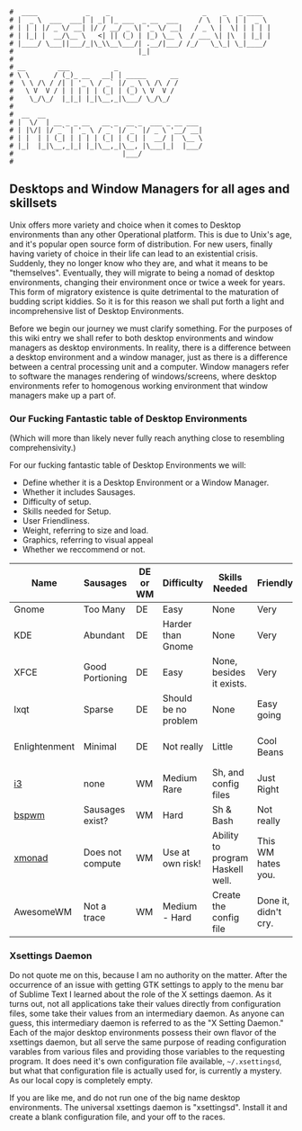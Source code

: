 ```text
#  ____            _    _                       _    _   _ ____
# |  _ \  ___  ___| | _| |_ ___  _ __  ___     / \  | \ | |  _ \
# | | | |/ _ \/ __| |/ / __/ _ \| '_ \/ __|   / _ \ |  \| | | | |
# | |_| |  __/\__ \   <| || (_) | |_) \__ \  / ___ \| |\  | |_| |
# |____/ \___||___/_|\_\\__\___/| .__/|___/ /_/   \_\_| \_|____/
#                               |_|
#
# __        ___           _
# \ \      / (_)_ __   __| | _____      __
#  \ \ /\ / /| | '_ \ / _` |/ _ \ \ /\ / /
#   \ V  V / | | | | | (_| | (_) \ V  V /
#    \_/\_/  |_|_| |_|\__,_|\___/ \_/\_/
#
#  __  __
# |  \/  | __ _ _ __   __ _  __ _  ___ _ __ ___
# | |\/| |/ _` | '_ \ / _` |/ _` |/ _ \ '__/ __|
# | |  | | (_| | | | | (_| | (_| |  __/ |  \__ \
# |_|  |_|\__,_|_| |_|\__,_|\__, |\___|_|  |___/
#                           |___/
#
```

## Desktops and Window Managers for all ages and skillsets

Unix offers more variety and choice when it comes to Desktop environments than any other Operational platform.
This is due to Unix's age, and it's popular open source form of distribution. For new users, finally having
variety of choice in their life can lead to an existential crisis. Suddenly, they no longer know who they are,
and what it means to be "themselves". Eventually, they will migrate to being a nomad of desktop environments,
changing their environment once or twice a week for years. This form of migratory existence is quite
detrimental to the maturation of budding script kiddies. So it is for this reason we shall put forth a light
and incomprehensive list of Desktop Environments.

Before we begin our journey we must clarify something. For the purposes of this wiki entry we shall refer to
both desktop environments and window managers as desktop environments. In reality, there is a difference
between a desktop environment and a window manager, just as there is a difference between a central processing
unit and a computer. Window managers refer to software the manages rendering of windows/screens, where desktop
environments refer to homogenous working environment that window managers make up a part of. 

### Our Fucking Fantastic table of Desktop Environments

(Which will more than likely never fully reach anything close to resembling comprehensivity.)

For our fucking fantastic table of Desktop Environments we will:
* Define whether it is a Desktop Environment or a Window Manager.
* Whether it includes Sausages.
* Difficulty of setup.
* Skills needed for Setup.
* User Friendliness.
* Weight, referring to size and load.
* Graphics, referring to visual appeal
* Whether we reccommend or not.

| Name             | Sausages           | DE or WM   | Difficulty           | Skills Needed                    | Friendly             | Weight              | Graphics            | Reccommend                   |
| ------           | ----------         | ---------- | ------------         | ---------------                  | ----------           | --------            | ----------          | ------------                 |
| Gnome            | Too Many           | DE         | Easy                 | None                             | Very                 | Heavy               | Kuddos              | It's alright                 |
| KDE              | Abundant           | DE         | Harder than Gnome    | None                             | Very                 | Heavy               | It's got some       | Usable                       |
| XFCE             | Good Portioning    | DE         | Easy                 | None, besides it exists.         | Very                 | Moderately          | less than 2 above   | Sure.                        |
| lxqt             | Sparse             | DE         | Should be no problem | None                             | Easy going           | Reasonable          | less is more        | Yeah                         |
| Enlightenment    | Minimal            | DE         | Not really           | Little                           | Cool Beans           | Moderately          | Hell, Yeah. Shazam! | Definitely                   |
| [i3](i3)         | none               | WM         | Medium Rare          | Sh, and config files             | Just Right           | light               | Minimal             | We use it, so there.         |
| [bspwm](bspwm)   | Sausages exist?    | WM         | Hard                 | Sh & Bash                        | Not really           | Lighter than air    | With effort         | Promising                    |
| [xmonad](xmonad) | Does not compute   | WM         | Use at own risk!     | Ability to program Haskell well. | This WM hates you.   | lite, but not light | There are rumors    | Not unless your a masochist. |
| AwesomeWM        | Not a trace        | WM         | Medium - Hard        | Create the config file           | Done it, didn't cry. | Reasonably Light    | Minimal             | Could be fun for pros        |

### Xsettings Daemon

Do not quote me on this, because I am no authority on the matter. After the occurrence of an issue with
getting GTK settings to apply to the menu bar of Sublime Text I learned about the role of the X settings
daemon. As it turns out, not all applications take their values directly from configuration files, some take
their values from an intermediary daemon. As anyone can guess, this intermediary daemon is referred to as the
"X Setting Daemon." Each of the major desktop environments possess their own flavor of the xsettings daemon,
but all serve the same purpose of reading configuration varables from various files and providing those
variables to the requesting program. It does need it's own configuration file available, `~/.xsettingsd`, but
what that configuration file is actually used for, is currently a mystery. As our local copy is completely
empty.

If you are like me, and do not run one of the big name desktop environments. The universal xsettings daemon is
"xsettingsd". Install it and create a blank configuration file, and your off to the races.
